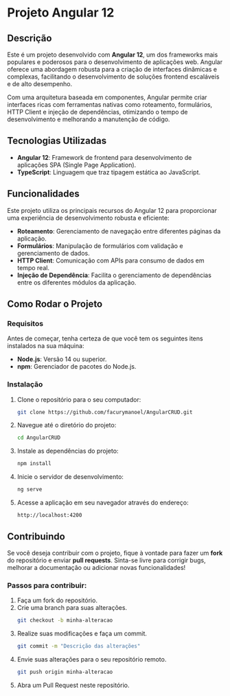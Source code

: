 # Projeto Angular 12

## Descrição

Este é um projeto desenvolvido com **Angular 12**, um dos frameworks mais populares e poderosos para o desenvolvimento de aplicações web. Angular oferece uma abordagem robusta para a criação de interfaces dinâmicas e complexas, facilitando o desenvolvimento de soluções frontend escaláveis e de alto desempenho.

Com uma arquitetura baseada em componentes, Angular permite criar interfaces ricas com ferramentas nativas como roteamento, formulários, HTTP Client e injeção de dependências, otimizando o tempo de desenvolvimento e melhorando a manutenção de código.

## Tecnologias Utilizadas

- **Angular 12**: Framework de frontend para desenvolvimento de aplicações SPA (Single Page Application).
- **TypeScript**: Linguagem que traz tipagem estática ao JavaScript.


## Funcionalidades

Este projeto utiliza os principais recursos do Angular 12 para proporcionar uma experiência de desenvolvimento robusta e eficiente:

- **Roteamento**: Gerenciamento de navegação entre diferentes páginas da aplicação.
- **Formulários**: Manipulação de formulários com validação e gerenciamento de dados.
- **HTTP Client**: Comunicação com APIs para consumo de dados em tempo real.
- **Injeção de Dependência**: Facilita o gerenciamento de dependências entre os diferentes módulos da aplicação.

## Como Rodar o Projeto

### Requisitos

Antes de começar, tenha certeza de que você tem os seguintes itens instalados na sua máquina:

- **Node.js**: Versão 14 ou superior.
- **npm**: Gerenciador de pacotes do Node.js.

### Instalação

1. Clone o repositório para o seu computador:
   ```bash
   git clone https://github.com/facurymanoel/AngularCRUD.git
   ```

2. Navegue até o diretório do projeto:
   ```bash
   cd AngularCRUD
   ```

3. Instale as dependências do projeto:
   ```bash
   npm install
   ```

4. Inicie o servidor de desenvolvimento:
   ```bash
   ng serve
   ```

5. Acesse a aplicação em seu navegador através do endereço:
   ```
   http://localhost:4200
   ```

## Contribuindo

Se você deseja contribuir com o projeto, fique à vontade para fazer um **fork** do repositório e enviar **pull requests**. Sinta-se livre para corrigir bugs, melhorar a documentação ou adicionar novas funcionalidades!

### Passos para contribuir:

1. Faça um fork do repositório.
2. Crie uma branch para suas alterações.
   ```bash
   git checkout -b minha-alteracao
   ```
3. Realize suas modificações e faça um commit.
   ```bash
   git commit -m "Descrição das alterações"
   ```
4. Envie suas alterações para o seu repositório remoto.
   ```bash
   git push origin minha-alteracao
   ```
5. Abra um Pull Request neste repositório.

 

 
